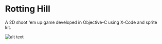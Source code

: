 # Rotting Hill

A 2D shoot 'em up game developed in Objective-C using X-Code and sprite kit. 

![alt text](./example.gif)
